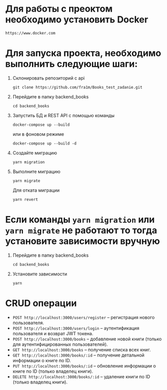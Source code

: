 # Для работы с преоктом необходимо установить Docker

```
https://www.docker.com
```

# Для запуска проекта, необходимо выполнить следующие шаги:

1. Склонировать репозиторий с api
   ```
   git clone https://github.com/fra1m/Books_test_zadanie.git
   ```

2. Перейдите в папку backend_books
   ```
   cd backend_books
   ```

3. Запустить БД и REST API с помощью команды 
   ```
   docker-compose up --build
   ```
   или в фоновом режиме 
   ```
   docker-compose up --build -d
   ```

4. Создайте миграцию
   ```
   yarn migration
   ```

5. Выполните миграцию
   ```
   yarn migrate
   ```

   Для отката миграции
   ```
   yarn revert
   ```

# Если команды `yarn migration` или `yarn migrate` не работают то тогда установитe зависимости вручную
1. Перейдите в папку backend_books
   ```
   cd backend_books
   ```
2. Установите зависимости
   ```
   yarn
   ```
# CRUD операции 

- `POST http://localhost:3000/users/register` – регистрация нового пользователя.
- `POST http://localhost:3000/users/login` – аутентификация пользователя и возврат JWT токена.
- `POST http://localhost:3000/books` – добавление новой книги (только для аутентифицированных пользователей).
- `GET http://localhost:3000/books` – получение списка всех книг.
- `GET http://localhost:3000/books/:id` – получение детальной информации о книге по ID.
- `PUT http://localhost:3000/books/:id` – обновление информации о книге по ID (только владелец книги).
- `DELETE http://localhost:3000/books/:id` – удаление книги по ID (только владелец книги).
